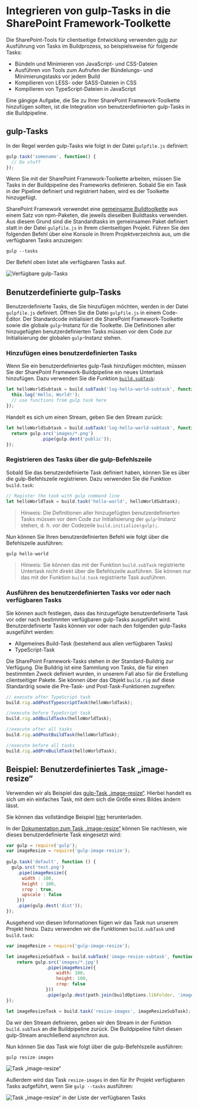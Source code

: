 # <a name="integrate-gulp-tasks-in-sharepoint-framework-toolchain"></a>Integrieren von gulp-Tasks in die SharePoint Framework-Toolkette

Die SharePoint-Tools für clientseitige Entwicklung verwenden [gulp](http://gulpjs.com/) zur Ausführung von Tasks im Buildprozess, so beispielsweise für folgende Tasks:

* Bündeln und Minimieren von JavaScript- und CSS-Dateien
* Ausführen von Tools zum Aufrufen der Bündelungs- und Minimierungstasks vor jedem Build
* Kompilieren von LESS- oder SASS-Dateien in CSS
* Kompilieren von TypeScript-Dateien in JavaScript

Eine gängige Aufgabe, die Sie zu Ihrer SharePoint Framework-Toolkette hinzufügen sollten, ist die Integration von benutzerdefinierten gulp-Tasks in die Buildpipeline.

## <a name="gulp-tasks"></a>gulp-Tasks
In der Regel werden gulp-Tasks wie folgt in der Datei `gulpfile.js` definiert:

```js
gulp.task('somename', function() {
  // Do stuff
});
```

Wenn Sie mit der SharePoint Framework-Toolkette arbeiten, müssen Sie Tasks in der Buildpipeline des Frameworks definieren. Sobald Sie ein Task in der Pipeline definiert und registriert haben, wird es der Toolkette hinzugefügt.

SharePoint Framework verwendet eine [gemeinsame Buildtoolkette](sharepoint-framework-toolchain.md#common-build-tools-packages) aus einem Satz von npm-Paketen, die jeweils dieselben Buildtasks verwenden. Aus diesem Grund sind die Standardtasks im gemeinsamen Paket definiert statt in der Datei `gulpfile.js` in Ihrem clientseitigen Projekt. Führen Sie den folgenden Befehl über eine Konsole in Ihrem Projektverzeichnis aus, um die verfügbaren Tasks anzuzeigen:

```
gulp --tasks
```

Der Befehl oben listet alle verfügbaren Tasks auf.

![Verfügbare gulp-Tasks](../../images/gulp-tasks-available.png)

## <a name="custom-gulp-tasks"></a>Benutzerdefinierte gulp-Tasks
Benutzerdefinierte Tasks, die Sie hinzufügen möchten, werden in der Datei `gulpfile.js` definiert. Öffnen Sie die Datei `gulpfile.js` in einem Code-Editor. Der Standardcode initialisiert die SharePoint Framework-Toolkette sowie die globale `gulp`-Instanz für die Toolkette. Die Definitionen aller hinzugefügten benutzerdefinierten Tasks müssen vor dem Code zur Initialisierung der globalen `gulp`-Instanz stehen.

### <a name="add-your-custom-task"></a>Hinzufügen eines benutzerdefinierten Tasks
Wenn Sie ein benutzerdefiniertes gulp-Task hinzufügen möchten, müssen Sie der SharePoint Framework-Buildpipeline ein neues Untertask hinzufügen. Dazu verwenden Sie die Funktion [`build.subTask`](https://github.com/Microsoft/gulp-core-build#defining-a-custom-task):

```js
let helloWorldSubtask = build.subTask('log-hello-world-subtask', function(gulp, buildOptions, done) {
  this.log('Hello, World!');   
  // use functions from gulp task here  
});
```

Handelt es sich um einen Stream, geben Sie den Stream zurück:

```js
let helloWorldSubtask = build.subTask('log-hello-world-subtask', function(gulp, buildOptions, done) {
  return gulp.src('images/*.png')
             .pipe(gulp.dest('public'));
});
```

### <a name="register-your-task-with-gulp-command-line"></a>Registrieren des Tasks über die gulp-Befehlszeile
Sobald Sie das benutzerdefinierte Task definiert haben, können Sie es über die gulp-Befehlszeile registrieren. Dazu verwenden Sie die Funktion `build.task`:

```js
// Register the task with gulp command line
let helloWorldTask = build.task('hello-world', helloWorldSubtask);
```

>Hinweis: Die Definitionen aller hinzugefügten benutzerdefinierten Tasks müssen vor dem Code zur Initialisierung der `gulp`-Instanz stehen, d. h. vor der Codezeile `build.initialize(gulp);`.

Nun können Sie Ihren benutzerdefinierten Befehl wie folgt über die Befehlszeile ausführen:

```js
gulp hello-world
```

>Hinweis: Sie können das mit der Funktion `build.subTask` registrierte Untertask nicht direkt über die Befehlszeile ausführen. Sie können nur das mit der Funktion `build.task` registrierte Task ausführen.

### <a name="execute-your-custom-task-before-or-after-available-tasks"></a>Ausführen des benutzerdefinierten Tasks vor oder nach verfügbaren Tasks
Sie können auch festlegen, dass das hinzugefügte benutzerdefinierte Task vor oder nach bestimmten verfügbaren gulp-Tasks ausgeführt wird. Benutzerdefinierte Tasks können vor oder nach den folgenden gulp-Tasks ausgeführt werden:

- Allgemeines Build-Task (bestehend aus allen verfügbaren Tasks)
- TypeScript-Task

Die SharePoint Framework-Tasks stehen in der Standard-Buildrig zur Verfügung. Die Buildrig ist eine Sammlung von Tasks, die für einen bestimmten Zweck definiert wurden, in unserem Fall also für die Erstellung clientseitiger Pakete. Sie können über das Objekt `build.rig` auf diese Standardrig sowie die Pre-Task- und Post-Task-Funktionen zugreifen:
 
```js
// execute after TypeScript task
build.rig.addPostTypescriptTask(helloWorldTask);

//execute before TypeScript task
build.rig.addBuildTasks(helloWorldTask);

//execute after all tasks
build.rig.addPostBuildTask(helloWorldTask);

//execute before all tasks
build.rig.addPreBuildTask(helloWorldTask);
```

## <a name="example-custom-image-resize-task"></a>Beispiel: Benutzerdefiniertes Task „image-resize“
Verwenden wir als Beispiel das [gulp-Task „image-resize“](https://www.npmjs.com/package/gulp-image-resize).  Hierbei handelt es sich um ein einfaches Task, mit dem sich die Größe eines Bildes ändern lässt.

Sie können das vollständige Beispiel [hier](https://aka.ms/spfx-extend-gulp-sample) herunterladen.

In der [Dokumentation zum Task „image-resize“](https://www.npmjs.com/package/gulp-image-resize#example) können Sie nachlesen, wie dieses benutzerdefinierte Task eingesetzt wird:

```js
var gulp = require('gulp');
var imageResize = require('gulp-image-resize');
 
gulp.task('default', function () {
  gulp.src('test.png')
    .pipe(imageResize({
      width : 100,
      height : 100,
      crop : true,
      upscale : false
    }))
    .pipe(gulp.dest('dist'));
});
```

Ausgehend von diesen Informationen fügen wir das Task nun unserem Projekt hinzu. Dazu verwenden wir die Funktionen `build.subTask` und `build.task`:

```js
var imageResize = require('gulp-image-resize');

let imageResizeSubTask = build.subTask('image-resize-subtask', function(gulp, buildOptions, done){
    return gulp.src('images/*.jpg')
               .pipe(imageResize({
                   width: 100,
                   height: 100,
                   crop: false                   
               }))
               .pipe(gulp.dest(path.join(buildOptions.libFolder, 'images')))
});

let imageResizeTask = build.task('resize-images', imageResizeSubTask);
```

Da wir den Stream definieren, geben wir den Stream in der Funktion `build.subTask` an die Buildpipeline zurück. Die Buildpipeline führt diesen gulp-Stream anschließend asynchron aus. 

Nun können Sie das Task wie folgt über die gulp-Befehlszeile ausführen:

```js
gulp resize-images
```

![Task „image-resize“](../../images/gulp-extend-image-resize-task.png)

Außerdem wird das Task `resize-images` in den für Ihr Projekt verfügbaren Tasks aufgeführt, wenn Sie `gulp --tasks` ausführen:

![Task „image-resize“ in der Liste der verfügbaren Tasks](../../images/gulp-extend-image-resize-available-tasks.png)




